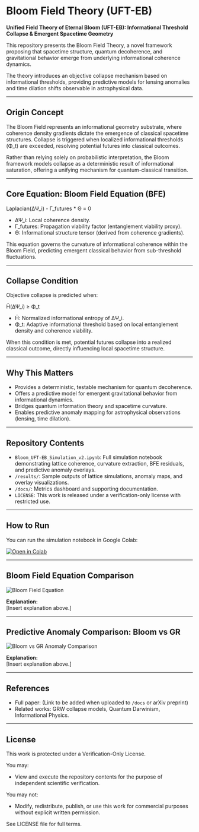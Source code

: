 # Bloom Field Theory (UFT-EB)

**Unified Field Theory of Eternal Bloom (UFT-EB): Informational Threshold Collapse & Emergent Spacetime Geometry**

This repository presents the Bloom Field Theory, a novel framework proposing that spacetime structure, quantum decoherence, and gravitational behavior emerge from underlying informational coherence dynamics.

The theory introduces an objective collapse mechanism based on informational thresholds, providing predictive models for lensing anomalies and time dilation shifts observable in astrophysical data.

---

## Origin Concept

The Bloom Field represents an informational geometry substrate, where coherence density gradients dictate the emergence of classical spacetime structures. Collapse is triggered when localized informational thresholds (Φ_t) are exceeded, resolving potential futures into classical outcomes.

Rather than relying solely on probabilistic interpretation, the Bloom framework models collapse as a deterministic result of informational saturation, offering a unifying mechanism for quantum-classical transition.

---

## Core Equation: Bloom Field Equation (BFE)

Laplacian(ΔΨ_i) - Γ_futures * Θ = 0

- ΔΨ_i: Local coherence density.
- Γ_futures: Propagation viability factor (entanglement viability proxy).
- Θ: Informational structure tensor (derived from coherence gradients).

This equation governs the curvature of informational coherence within the Bloom Field, predicting emergent classical behavior from sub-threshold fluctuations.

---

## Collapse Condition

Objective collapse is predicted when:

H̄(ΔΨ_i) ≥ Φ_t

- H̄: Normalized informational entropy of ΔΨ_i.
- Φ_t: Adaptive informational threshold based on local entanglement density and coherence viability.

When this condition is met, potential futures collapse into a realized classical outcome, directly influencing local spacetime structure.

---

## Why This Matters

- Provides a deterministic, testable mechanism for quantum decoherence.
- Offers a predictive model for emergent gravitational behavior from informational dynamics.
- Bridges quantum information theory and spacetime curvature.
- Enables predictive anomaly mapping for astrophysical observations (lensing, time dilation).

---

## Repository Contents

- `Bloom_UFT-EB_Simulation_v2.ipynb`: Full simulation notebook demonstrating lattice coherence, curvature extraction, BFE residuals, and predictive anomaly overlays.
- `/results/`: Sample outputs of lattice simulations, anomaly maps, and overlay visualizations.
- `/docs/`: Metrics dashboard and supporting documentation.
- `LICENSE`: This work is released under a verification-only license with restricted use.

---

## How to Run

You can run the simulation notebook in Google Colab:

[![Open in Colab](https://colab.research.google.com/assets/colab-badge.svg)](https://colab.research.google.com/github/YourUsername/YourRepoName/blob/main/Bloom_UFT-EB_Simulation_v2.ipynb)

---

## Bloom Field Equation Comparison

![Bloom Field Equation](./assets/Bloom_Theory_Equation_Comparison.png)

**Explanation:**  
[Insert explanation above.]

---

## Predictive Anomaly Comparison: Bloom vs GR

![Bloom vs GR Anomaly Comparison](./assets/Bloom_vs_GR_Anomaly_Comparison.png)

**Explanation:**  
[Insert explanation above.]

---

## References

- Full paper: (Link to be added when uploaded to `/docs` or arXiv preprint)
- Related works: GRW collapse models, Quantum Darwinism, Informational Physics.

---

## License

This work is protected under a Verification-Only License.

You may:
- View and execute the repository contents for the purpose of independent scientific verification.

You may not:
- Modify, redistribute, publish, or use this work for commercial purposes without explicit written permission.

See LICENSE file for full terms.

